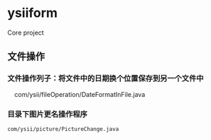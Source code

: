 # ysiiform
Core project
## 文件操作
### 文件操作列子：将文件中的日期换个位置保存到另一个文件中 
     com/ysii/fileOperation/DateFormatInFile.java
### 目录下图片更名操作程序 
    com/ysii/picture/PictureChange.java

